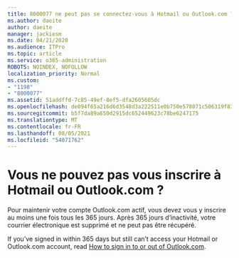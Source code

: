 ```yaml
---
title: 8000077 ne peut pas se connectez-vous à Hotmail ou Outlook.com ?
ms.author: daeite
author: daeite
manager: jackiesm
ms.date: 04/21/2020
ms.audience: ITPro
ms.topic: article
ms.service: o365-administration
ROBOTS: NOINDEX, NOFOLLOW
localization_priority: Normal
ms.custom:
- "1198"
- "8000077"
ms.assetid: 51addffd-7c85-49ef-8ef5-dfa2605605dc
ms.openlocfilehash: de094f65a216d6d3548d3a222511e0b750e578071c506319f838550a69e02d29
ms.sourcegitcommit: b5f7da89a650d2915dc652449623c78be6247175
ms.translationtype: MT
ms.contentlocale: fr-FR
ms.lasthandoff: 08/05/2021
ms.locfileid: "54071762"
---
```

# <a name="cant-sign-in-to-hotmail-or-outlookcom"></a>Vous ne pouvez pas vous inscrire à Hotmail ou Outlook.com ?

Pour maintenir votre compte Outlook.com actif, vous devez vous y inscrire au moins une fois tous les 365 jours. Après 365 jours d’inactivité, votre courrier électronique est supprimé et ne peut pas être récupéré.
  
If you’ve signed in within 365 days but still can’t access your Hotmail or Outlook.com account, read [How to sign in to or out of Outlook.com](https://support.office.com/article/e08eb8ac-ac27-49f4-a400-a47311e1ee7e?wt.mc_id=Office_Outlook_com_Alchemy).
  
